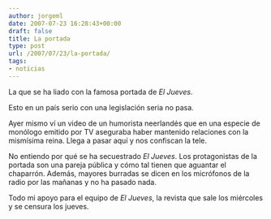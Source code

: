 ```yaml
---
author: jorgeml
date: 2007-07-23 16:28:43+00:00
draft: false
title: La portada
type: post
url: /2007/07/23/la-portada/
tags:
- noticias
---
```


La que se ha liado con la famosa portada de _El Jueves_.

Esto en un país serio con una legislación seria no pasa.

Ayer mismo ví un video de un humorista neerlandés que en una especie de monólogo emitido por TV aseguraba haber mantenido relaciones con la mismísima reina. Llega a pasar aquí y nos confiscan la tele.

No entiendo por qué se ha secuestrado _El Jueves_. Los protagonistas de la portada son una pareja pública y cómo tal tienen que aguantar el chaparrón. Además, mayores burradas se dicen en los micrófonos de la radio por las mañanas y no ha pasado nada.

Todo mi apoyo para el equipo de _El Jueves_, la revista que sale los miércoles y se censura los jueves.